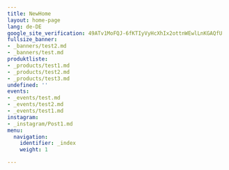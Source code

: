 ```yaml
---
title: NewHome
layout: home-page
lang: de-DE
google_site_verification: 49ATv1MoFQJ-6fKTIyVyHcXhIx2ottnWEwlLnKGAQfU
fullsize_banner:
- _banners/test2.md
- _banners/test.md
produktliste:
- _products/test1.md
- _products/test2.md
- _products/test3.md
undefined: ''
events:
- _events/test.md
- _events/test2.md
- _events/test1.md
instagram:
- _instagram/Post1.md
menu:
  navigation:
    identifier: _index
    weight: 1

---
```

